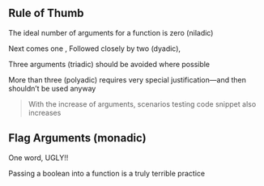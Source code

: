  Rule of Thumb
---

 The ideal number of arguments for a function is zero (niladic)

 Next comes one ,
 Followed closely by two (dyadic),

 Three arguments (triadic) should be avoided where possible

 More than three (polyadic) requires very special justification—and then shouldn’t be used anyway

 > With the increase of arguments, scenarios testing code snippet also increases

 Flag Arguments (monadic)
--------------------------------------------------------------------------

 One word, UGLY!!

 Passing a boolean into a function is a truly terrible practice

